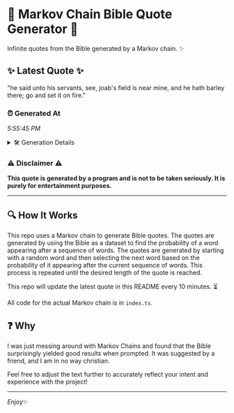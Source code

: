 # 📖 Markov Chain Bible Quote Generator 📖

Infinite quotes from the Bible generated by a Markov chain. ✨

## ✨ Latest Quote ✨
"he said unto his servants, see, joab's field is near mine, and he hath barley there; go and set it on fire."

### ⏰ Generated At
*5:55:45 PM*

<details>
    <summary>🛠️ Generation Details</summary>
    <p>
        <strong>🌱 Seed:</strong> he<br>
        <strong>🔄 Iterations:</strong> 21<br>
        <strong>📜 Context History:</strong><br>[ he ]: said<br>[ he, said ]: unto<br>[ he, said, unto ]: his<br>[ he, said, unto, his ]: servants,<br>[ he, said, unto, his, servants, ]: see,<br>[ he, said, unto, his, servants,, see, ]: joab's<br>[ said, unto, his, servants,, see,, joab's ]: field<br>[ unto, his, servants,, see,, joab's, field ]: is<br>[ his, servants,, see,, joab's, field, is ]: near<br>[ servants,, see,, joab's, field, is, near ]: mine,<br>[ see,, joab's, field, is, near, mine, ]: and<br>[ joab's, field, is, near, mine,, and ]: he<br>[ field, is, near, mine,, and, he ]: hath<br>[ is, near, mine,, and, he, hath ]: barley<br>[ near, mine,, and, he, hath, barley ]: there;<br>[ mine,, and, he, hath, barley, there; ]: go<br>[ and, he, hath, barley, there;, go ]: and<br>[ he, hath, barley, there;, go, and ]: set<br>[ hath, barley, there;, go, and, set ]: it<br>[ barley, there;, go, and, set, it ]: on<br>[ there;, go, and, set, it, on ]: fire.<br>
    </p>
</details>

### ⚠️ Disclaimer ⚠️
**This quote is generated by a program and is not to be taken seriously. It is purely for entertainment purposes.**

---

## 🔍 How It Works

This repo uses a Markov chain to generate Bible quotes. The quotes are generated by using the Bible as a dataset to find the probability of a word appearing after a sequence of words. The quotes are generated by starting with a random word and then selecting the next word based on the probability of it appearing after the current sequence of words. This process is repeated until the desired length of the quote is reached.

This repo will update the latest quote in this README every 10 minutes. ⏳

All code for the actual Markov chain is in `index.ts`.

## ❓ Why

I was just messing around with Markov Chains and found that the Bible surprisingly yielded good results when prompted. 
It was suggested by a friend, and I am in no way christian.

Feel free to adjust the text further to accurately reflect your intent and experience with the project!

---

*Enjoy*✨
